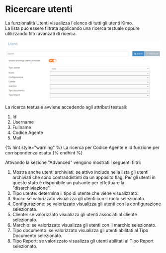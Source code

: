 # Ricercare utenti

La funzionalità Utenti visualizza l'elenco di tutti gli utenti Kimo.  
La lista può essere filtrata applicando una ricerca testuale oppure utilizzando filtri avanzati di ricerca.

![](../../.gitbook/assets/image%20%2818%29.png)

  
La ricerca testuale avviene accedendo agli attributi testuali: 

1. Id
2. Username
3. Fullname
4. Codice Agente
5. Mail

{% hint style="warning" %}
La ricerca per Codice Agente e Id funzione per corrispondenza esatta
{% endhint %}

Attivando la sezione "Advanced" vengono mostrati i seguenti filtri:

1. Mostra anche utenti archiviati: se attivo include nella lista gli utenti archiviati che sono contraddistinti da un apposito flag. Per gli utenti in questo stato è disponibile un pulsante per effettuare la "disarchiviazione".
2. Tipo utente: determina il tipo di utente che viene visualizzato.
3. Ruolo: se valorizzato visualizza gli utenti con il ruolo selezionato.
4. Configurazione: se valorizzato visualizza gli utenti con la configurazione selezionata.
5. Cliente: se valorizzato visualizza gli utenti associati al cliente selezionato.
6. Marchio: se valorizzato visualizza gli utenti con il marchio selezionato.
7. Tipo documento: se valorizzato visualizza gli utenti abilitati al Tipo Documento selezionato.
8. Tipo Report: se valorizzato visualizza gli utenti abilitati al Tipo Report selezionato.


